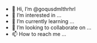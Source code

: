 - 👋 Hi, I’m @goqusdmlthrhrl
- 👀 I’m interested in ...
- 🌱 I’m currently learning ...
- 💞️ I’m looking to collaborate on ...
- 📫 How to reach me ...

<!---
goqusdmlthrhrl/goqusdmlthrhrl is a ✨ special ✨ repository because its `README.md` (this file) appears on your GitHub profile.
You can click the Preview link to take a look at your changes.
--->
